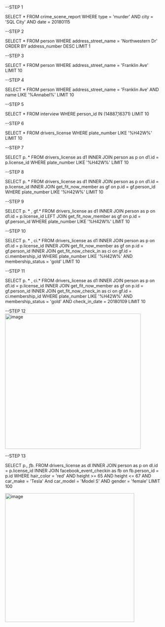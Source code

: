 --STEP 1

SELECT *
FROM crime_scene_report
WHERE type = 'murder'
AND city = 'SQL City'
AND date = 20180115

--STEP 2

SELECT *
FROM person
WHERE address_street_name = 'Northwestern Dr'
ORDER BY address_number DESC
LIMIT 1

--STEP 3

SELECT *
FROM person
WHERE address_street_name = 'Franklin Ave'
LIMIT 10

--STEP 4

SELECT *
FROM person
WHERE address_street_name = 'Franklin Ave'
AND name LIKE '%Annabel%'
LIMIT 10

--STEP 5

SELECT *
FROM interview
WHERE person_id IN (14887,16371) 
LIMIT 10

--STEP 6

SELECT *
FROM drivers_license
WHERE plate_number LIKE '%H42W%'
LIMIT 10

--STEP 7

SELECT p. *
FROM drivers_license as d1
INNER JOIN person as p on d1.id = p.license_id
WHERE plate_number LIKE '%H42W%'
LIMIT 10

--STEP 8

SELECT p. *
FROM drivers_license as d1
INNER JOIN person as p on d1.id = p.license_id
INNER JOIN get_fit_now_member as gf on p.id = gf.person_id
WHERE plate_number LIKE '%H42W%'
LIMIT 10

--STEP 9

SELECT p. * , gf.*
FROM drivers_license as d1
INNER JOIN person as p on d1.id = p.license_id
LEFT JOIN get_fit_now_member as gf on p.id = gf.person_id
WHERE plate_number LIKE '%H42W%'
LIMIT 10

--STEP 10

SELECT p. * , ci.*
FROM drivers_license as d1
INNER JOIN person as p on d1.id = p.license_id
INNER JOIN get_fit_now_member as gf on p.id = gf.person_id
INNER JOIN get_fit_now_check_in as ci on gf.id = ci.membership_id
WHERE plate_number LIKE '%H42W%'
AND membership_status = 'gold'
LIMIT 10

--STEP 11

SELECT p. * , ci.*
FROM drivers_license as d1
INNER JOIN person as p on d1.id = p.license_id
INNER JOIN get_fit_now_member as gf on p.id = gf.person_id
INNER JOIN get_fit_now_check_in as ci on gf.id = ci.membership_id
WHERE plate_number LIKE '%H42W%'
AND membership_status = 'gold'
AND check_in_date = 20180109
LIMIT 10

--STEP 12
<img width="440" alt="image" src="https://github.com/user-attachments/assets/c7863c5d-0575-45fd-baa0-68d532c3ac11">

--STEP 13

SELECT p.*, fb.*
FROM drivers_license as dl
INNER JOIN person as p on dl.id = p.license_id
INNER JOIN facebook_event_checkin as fb on fb.person_id = p.id
WHERE hair_color = 'red'
AND height >= 65
AND height <= 67
AND car_make = 'Tesla'
And car_model = 'Model S'
AND gender = 'female'
LIMIT 100

<img width="419" alt="image" src="https://github.com/user-attachments/assets/cfe26274-95ca-4cf5-99ae-e7af9edd732f">
